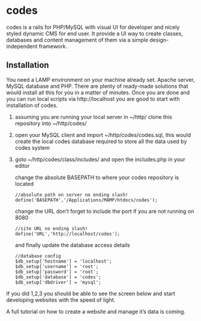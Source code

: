 codes
=====

codes is a rails for PHP/MySQL with visual UI for developer and nicely styled dynamic CMS for end user.
It provide a UI way to create classes, databases and content management of them via a simple design-independent framework.

Installation
---
You need a LAMP environment on your machine already set. Apache server, MySQL database and PHP. There are plenty of ready-made solutions that would install all this for you in a matter of minutes.
Once you are done and you can run local scripts via http://localhost you are good to start with installation of codes.

1. assuming you are running your local server in ~/http/ clone this repository into ~/http/codes/
2. open your MySQL client and import ~/http/codes/codes.sql, this would create the local codes database required to store all the data used by codes system
3. goto ~/http/codes/class/includes/ and open the includes.php in your editor

    change the absolute BASEPATH to where your codes repository is located
    ```
    //absolute path on server no ending slash!
    define('BASEPATH','/Applications/MAMP/htdocs/codes');
    ```
    change the URL don’t forget to include the port if you are not running on 8080
    ```
    //site URL no ending slash!
    define('URL','http://localhost/codes');
    ```
    and finally update the database access details
    ```
    //database config
    $db_setup['hostname'] = 'localhost';
    $db_setup['username'] = 'root';
    $db_setup['password'] = 'root';
    $db_setup['database'] = 'codes';
    $db_setup['dbdriver'] = 'mysql';
    ```
If you did 1,2,3 you should be able to see the screen below and start developing websites with the speed of light.

A full tutorial on how to create a website and manage it’s data is coming.

